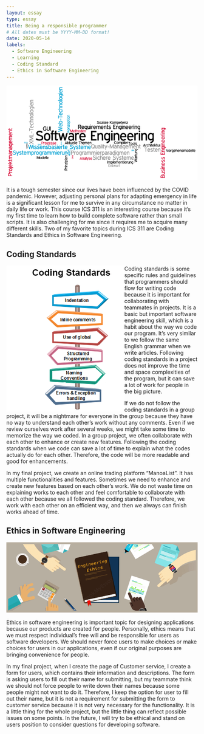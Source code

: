 ```yaml
---
layout: essay
type: essay
title: Being a responsible programmer
# All dates must be YYYY-MM-DD format!
date: 2020-05-14
labels:
  - Software Engineering
  - Learning
  - Coding Standard
  - Ethics in Software Engineering
---
```

<p><img class="ui large image" src="../images/softwareEng.png"/></p>
It is a tough semester since our lives have been influenced by the COVID pandemic. However, adjusting personal plans for adapting emergency in life is a significant lesson for me to survive in any circumstance no matter in daily life or work. This course ICS 311 is an interesting course because it’s my first time to learn how to build complete software rather than small scripts. It is also challenging for me since it requires me to acquire many different skills. Two of my favorite topics during ICS 311 are Coding Standards and Ethics in Software Engineering.

<h2>Coding Standards</h2>

<p><img class="ui large image" src="../images/coding-standards.png" align="left"/></p>

Coding standards is some specific rules and guidelines that programmers should flow for writing code because it is important for collaborating with teammates in projects. It is a basic but important software engineering skill, which is a habit about the way we code our program. It’s very similar to we follow the same English grammar when we write articles. Following coding standards in a project does not improve the time and space complexities of the program, but it can save a lot of work for people in the big picture.

If we do not follow the coding standards in a group project, it will be a nightmare for everyone in the group because they have no way to understand each other’s work without any comments. Even if we review ourselves work after several weeks, we might take some time to memorize the way we coded. In a group project, we often collaborate with each other to enhance or create new features. Following the coding standards when we code can save a lot of time to explain what the codes actually do for each other. Therefore, the code will be more readable and good for enhancements.

In my final project, we create an online trading platform “ManoaList”. It has multiple functionalities and features. Sometimes we need to enhance and create new features based on each other’s work. We do not waste time on explaining works to each other and feel comfortable to collaborate with each other because we all followed the coding standard. Therefore, we work with each other on an efficient way, and then we always can finish works ahead of time.
	
<h2>Ethics in Software Engineering</h2>

<p><img class="ui large image" src="../images/engineering-ethics.png"/></p>

Ethics in software engineering is important topic for designing applications because our products are created for people. Personally, ethics means that we must respect individual’s free will and be responsible for users as software developers. We should never force users to make choices or make choices for users in our applications, even if our original purposes are bringing convenience for people.

In my final project, when I create the page of Customer service, I create a form for users, which contains their information and descriptions. The form is asking users to fill out their name for submitting, but my teammate think we should not force people to write down their names because some people might not want to do it. Therefore, I keep the option for user to fill out their name, but it is not a requirement for submitting the form to customer service because it is not very necessary for the functionality. It is a little thing for the whole project, but the little thing can reflect possible issues on some points. In the future, I will try to be ethical and stand on users position to consider questions for developing software.
